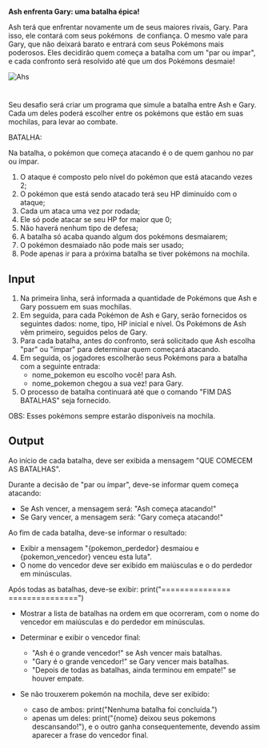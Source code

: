 

**Ash enfrenta Gary: uma batalha épica!**

Ash terá que enfrentar novamente um de seus maiores rivais, Gary. Para isso, ele contará com seus pokémons  de confiança. O mesmo vale para Gary, que não deixará barato e entrará com seus Pokémons mais poderosos. Eles decidirão quem começa a batalha com um "par ou ímpar", e cada confronto será resolvido até que um dos Pokémons desmaie!

![Ahs](https://media1.tenor.com/m/7-tMnBp6KJoAAAAd/pokemon-pocket-monsters.gif)

#

Seu desafio será criar um programa que simule a batalha entre Ash e Gary. Cada um deles poderá escolher entre os pokémons que estão em suas mochilas, para levar ao combate.

BATALHA:

Na batalha, o pokémon que começa atacando é o de quem ganhou no par ou ímpar.
1. O ataque é composto pelo nível do pokémon que está atacando vezes 2;
2. O pokémon que está sendo atacado terá seu HP diminuído com o ataque;
3. Cada um ataca uma vez por rodada;
4. Ele só pode atacar se seu HP for maior que 0;
5. Não haverá nenhum tipo de defesa;
6. A batalha só acaba quando algum dos pokémons desmaiarem;
7. O pokémon desmaiado não pode mais ser usado;
8. Pode apenas ir para a próxima batalha se tiver pokémons na mochila.

## Input

1. Na primeira linha, será informada a quantidade de Pokémons que Ash e Gary possuem em suas mochilas.
2. Em seguida, para cada Pokémon de Ash e Gary, serão fornecidos os seguintes dados: nome, tipo, HP inicial e nível. Os Pokémons de Ash vêm primeiro, seguidos pelos de Gary.
3. Para cada batalha, antes do confronto, será solicitado que Ash escolha "par" ou "ímpar" para determinar quem começará atacando.
4. Em seguida, os jogadores escolherão seus Pokémons para a batalha com a seguinte entrada:
    - nome_pokemon eu escolho você! para Ash.
    - nome_pokemon chegou a sua vez! para Gary.
5. O processo de batalha continuará até que o comando "FIM DAS BATALHAS" seja fornecido.

OBS: Esses pokémons sempre estarão disponíveis na mochila.

## Output

Ao início de cada batalha, deve ser exibida a mensagem "QUE COMECEM AS BATALHAS".

Durante a decisão de "par ou ímpar", deve-se informar quem começa atacando:
- Se Ash vencer, a mensagem será: "Ash começa atacando!"
- Se Gary vencer, a mensagem será: "Gary começa atacando!"

Ao fim de cada batalha, deve-se informar o resultado:
- Exibir a mensagem "{pokemon_perdedor} desmaiou e {pokemon_vencedor} venceu esta luta".
- O nome do vencedor deve ser exibido em maiúsculas e o do perdedor em minúsculas.

Após todas as batalhas, deve-se exibir:
print("=============== ===============")
- Mostrar a lista de batalhas na ordem em que ocorreram, com o nome do vencedor em maiúsculas e do perdedor em minúsculas.
- Determinar e exibir o vencedor final:
    - "Ash é o grande vencedor!" se Ash vencer mais batalhas.
    - "Gary é o grande vencedor!" se Gary vencer mais batalhas.
    - "Depois de todas as batalhas, ainda terminou em empate!" se houver empate.

- Se não trouxerem pokemón na mochila, deve ser exibido:
    - caso de ambos: print("Nenhuma batalha foi concluída.")
    - apenas um deles: print("{nome} deixou seus pokemons descansando!"), e o outro ganha consequentemente, devendo assim aparecer a frase do vencedor final.

